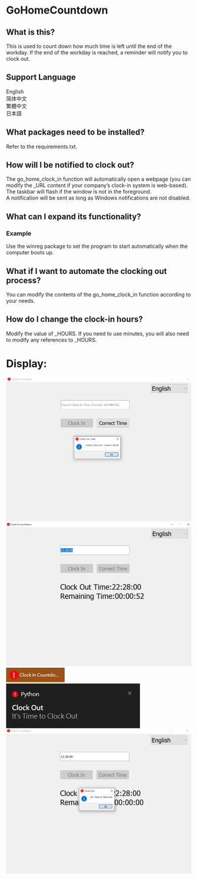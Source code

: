 # GoHomeCountdown
## What is this?
This is used to count down how much time is left until the end of the workday. If the end of the workday is reached, a reminder will notify you to clock out.

## Support Language
English  
简体中文  
繁體中文  
日本語    

## What packages need to be installed?
Refer to the requirements.txt.

## How will I be notified to clock out?
The go_home_clock_in function will automatically open a webpage (you can modify the _URL content if your company’s clock-in system is web-based).  
The taskbar will flash if the window is not in the foreground.  
A notification will be sent as long as Windows notifications are not disabled.  


## What can I expand its functionality?
### Example  
Use the winreg package to set the program to start automatically when the computer boots up.

## What if I want to automate the clocking out process?
You can modify the contents of the go_home_clock_in function according to your needs.  

## How do I change the clock-in hours?
Modify the value of _HOURS. If you need to use minutes, you will also need to modify any references to _HOURS.

# Display:
![](example1.PNG)
![](example2.PNG)
![](example3.PNG)  
![](example4.png)
![](example5.PNG)
